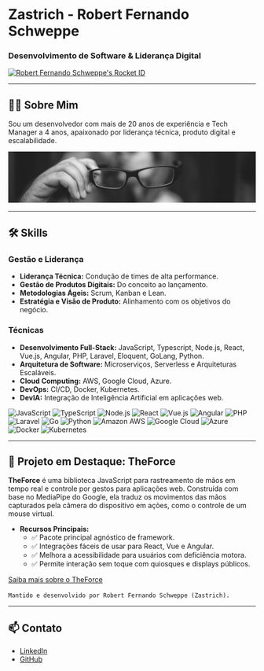 
# Zastrich - Robert Fernando Schweppe

### Desenvolvimento de Software & Liderança Digital

<a href="https://app.rocketseat.com.br/me/zastrich"><img src="https://app.rocketseat.com.br/api/rocketid/share?slug=zastrich&type=card&n=2" width="280" alt="Robert Fernando Schweppe's Rocket ID"/></a>

---

## 👨‍💻 Sobre Mim

Sou um desenvolvedor com mais de 20 anos de experiência e Tech Manager a 4 anos, apaixonado por liderança técnica, produto digital e escalabilidade.

![](https://raw.githubusercontent.com/zastrich/zastrich/master/assets/imgs/profile-pic.jpg)

---

## 🛠️ Skills

### Gestão e Liderança

- **Liderança Técnica:** Condução de times de alta performance.
- **Gestão de Produtos Digitais:** Do conceito ao lançamento.
- **Metodologias Ágeis:** Scrum, Kanban e Lean.
- **Estratégia e Visão de Produto:** Alinhamento com os objetivos do negócio.

### Técnicas

- **Desenvolvimento Full-Stack:** JavaScript, Typescript, Node.js, React, Vue.js, Angular, PHP, Laravel, Eloquent, GoLang, Python.
- **Arquitetura de Software:** Microserviços, Serverless e Arquiteturas Escaláveis.
- **Cloud Computing:** AWS, Google Cloud, Azure.
- **DevOps:** CI/CD, Docker, Kubernetes.
- **DevIA:** Integração de Inteligência Artificial em aplicações web.

![JavaScript](https://img.shields.io/badge/JavaScript-F7DF1E?style=for-the-badge&logo=javascript&logoColor=black) ![TypeScript](https://img.shields.io/badge/TypeScript-3178C6?style=for-the-badge&logo=typescript&logoColor=white) ![Node.js](https://img.shields.io/badge/Node.js-339933?style=for-the-badge&logo=nodedotjs&logoColor=white) ![React](https://img.shields.io/badge/React-20232A?style=for-the-badge&logo=react&logoColor=61DAFB) ![Vue.js](https://img.shields.io/badge/Vue.js-35495E?style=for-the-badge&logo=vuedotjs&logoColor=4FC08D) ![Angular](https://img.shields.io/badge/Angular-DD0031?style=for-the-badge&logo=angular&logoColor=white) ![PHP](https://img.shields.io/badge/PHP-777BB4?style=for-the-badge&logo=php&logoColor=white) ![Laravel](https://img.shields.io/badge/Laravel-FF2D20?style=for-the-badge&logo=laravel&logoColor=white) ![Go](https://img.shields.io/badge/Go-00ADD8?style=for-the-badge&logo=go&logoColor=white) ![Python](https://img.shields.io/badge/Python-3776AB?style=for-the-badge&logo=python&logoColor=white) ![Amazon AWS](https://img.shields.io/badge/Amazon_AWS-232F3E?style=for-the-badge&logo=amazon-aws&logoColor=white) ![Google Cloud](https://img.shields.io/badge/Google_Cloud-4285F4?style=for-the-badge&logo=google-cloud&logoColor=white) ![Azure](https://img.shields.io/badge/Microsoft_Azure-0089D6?style=for-the-badge&logo=microsoft-azure&logoColor=white) ![Docker](https://img.shields.io/badge/Docker-2496ED?style=for-the-badge&logo=docker&logoColor=white) ![Kubernetes](https://img.shields.io/badge/Kubernetes-326CE5?style=for-the-badge&logo=kubernetes&logoColor=white)

---

## 🚀 Projeto em Destaque: TheForce

**TheForce** é uma biblioteca JavaScript para rastreamento de mãos em tempo real e controle por gestos para aplicações web. Construída com base no MediaPipe do Google, ela traduz os movimentos das mãos capturados pela câmera do dispositivo em ações, como o controle de um mouse virtual.

- **Recursos Principais:**
    - ✅ Pacote principal agnóstico de framework.
    - ✅ Integrações fáceis de usar para React, Vue e Angular.
    - ✅ Melhora a acessibilidade para usuários com deficiência motora.
    - ✅ Permite interação sem toque com quiosques e displays públicos.

[Saiba mais sobre o TheForce](https://theforce.code200.com.br)

`Mantido e desenvolvido por Robert Fernando Schweppe (Zastrich).`

---

## 📫 Contato

- [LinkedIn](https://linkedin.com/in/zastrich)
- [GitHub](https://github.com/zastrich)